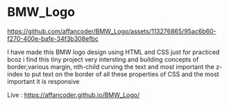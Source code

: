 # BMW_Logo


https://github.com/affancoder/BMW_Logo/assets/113276865/95ac6b60-f270-400e-bafe-34f3b308efbc

I have made this BMW logo design using HTML and CSS just for practiced bcoz i find this tiny project very intersting and building concepts of border,various margin, nth-child curving the text and most important the z-index to put text on the border of all these properties of CSS and the most important it is responsive

Live : https://affancoder.github.io/BMW_Logo/
